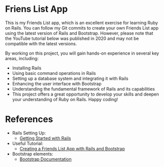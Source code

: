 # Friens List App

This is my Friends List app, which is an excellent exercise for learning Ruby on Rails. You can follow my Git commits to create your own Friends List app using the latest version of Rails and Bootstrap. However, please note that the YouTube tutorial below was published in 2020 and may not be compatible with the latest versions.

By working on this project, you will gain hands-on experience in several key areas, including:

* Installing Rails
* Using basic command operations in Rails
* Setting up a database system and integrating it with Rails
* Enhancing the user interface with Bootstrap
* Understanding the fundamental framework of Rails and its capabilities
* This project offers a great opportunity to develop your skills and deepen your understanding of Ruby on Rails. Happy coding!

# References

* Rails Setting Up:
  * [Getting Started with Rails](https://guides.rubyonrails.org/getting_started.html)
* Useful Tutorial:
  * [Creating a Friends List App with Rails and Bootstrap](https://youtu.be/fmyvWz5TUWg)
* Bootstrap elements:
  * [Bootstrap Documentation](https://getbootstrap.com)
